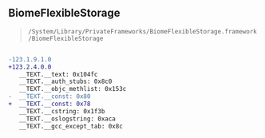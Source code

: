 ## BiomeFlexibleStorage

> `/System/Library/PrivateFrameworks/BiomeFlexibleStorage.framework/BiomeFlexibleStorage`

```diff

-123.1.9.1.0
+123.2.4.0.0
   __TEXT.__text: 0x104fc
   __TEXT.__auth_stubs: 0x8c0
   __TEXT.__objc_methlist: 0x153c
-  __TEXT.__const: 0x80
+  __TEXT.__const: 0x78
   __TEXT.__cstring: 0x1f3b
   __TEXT.__oslogstring: 0xaca
   __TEXT.__gcc_except_tab: 0x8c

```
